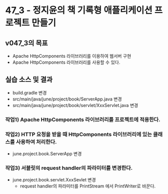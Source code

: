 # 47_3 - 정지윤의 책 기록형 애플리케이션 프로젝트 만들기

## v047_3의 목표

- Apache HttpComponents 라이브러리를 이용하여 웹서버 구현
- Apache HttpComponents 라이브러리를 사용할 수 있다.

## 실습 소스 및 결과

- build.gradle 변경
- src/main/java/june/project/book/ServerApp.java 변경
- src/main/java/june/project/book/servlet/XxxServlet.java 변경

### 작업1) Apache HttpComponents 라이브러리를 프로젝트에 적용한다.

### 작업2) HTTP 요청을 받을 때 HttpComponents 라이브러리에 있는 클래스를 사용하여 처리한다.

- june.project.book.ServerApp 변경
  
### 작업3) 서블릿의 request handler의 파라미터를 변경한다.

- june.project.book.servlet.XxxSevlet 변경
  - request handler의 파라미터를 PrintStream 에서 PrintWriter로 바꾼다.
 
